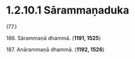 

# 1.2.10.1 Sārammaṇaduka





(77.)

186\. Sārammaṇā dhammā. (**1191, 1525**)

187\. Anārammaṇā dhammā. (**1192, 1526**)



